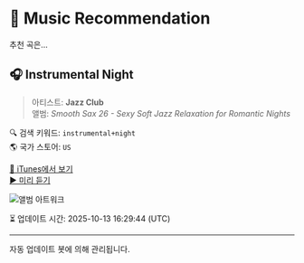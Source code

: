 
# 🎵 Music Recommendation

추천 곡은...

## 🎧 Instrumental Night  
> 아티스트: **Jazz Club**  
> 앨범: _Smooth Sax 26 - Sexy Soft Jazz Relaxation for Romantic Nights_  

🔍 검색 키워드: `instrumental+night`  
🌎 국가 스토어: `US`

[🔗 iTunes에서 보기](https://music.apple.com/us/album/instrumental-night/1449831023?i=1449831169&uo=4)  
[▶️ 미리 듣기](https://audio-ssl.itunes.apple.com/itunes-assets/AudioPreview114/v4/d0/d9/5b/d0d95b51-ea64-fbc4-c431-4f08bb359294/mzaf_984820676218200640.plus.aac.p.m4a)

![앨범 아트워크](https://is1-ssl.mzstatic.com/image/thumb/Music124/v4/a9/30/41/a93041cc-5b22-d151-9823-1af9da93f05e/8033773007299.jpg/100x100bb.jpg)

⏳ 업데이트 시간: 2025-10-13 16:29:44 (UTC)

---
자동 업데이트 봇에 의해 관리됩니다.
